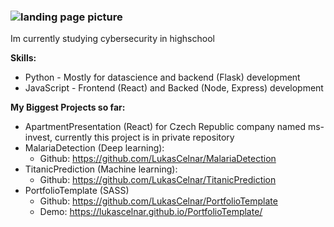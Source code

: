 ### ![landing page picture](https://camo.githubusercontent.com/6d9fcfdbeaeb0351a4d2e71061654912b3ebe7d0/68747470733a2f2f6374726c762e637a2f73686f74732f323032302f30382f30332f574463572e706e67)

Im currently studying cybersecurity in highschool

**Skills:**
  * Python - Mostly for datascience and backend (Flask) development
  * JavaScript - Frontend (React) and Backed (Node, Express) development
  
**My Biggest Projects so far:**
  * ApartmentPresentation (React) for Czech Republic company named ms-invest, currently this project is in private repository
  * MalariaDetection (Deep learning): 
    * Github: https://github.com/LukasCelnar/MalariaDetection
  * TitanicPrediction (Machine learning): 
    * Github: https://github.com/LukasCelnar/TitanicPrediction
  * PortfolioTemplate (SASS)
    * Github: https://github.com/LukasCelnar/PortfolioTemplate
    * Demo: https://lukascelnar.github.io/PortfolioTemplate/
